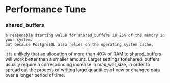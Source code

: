 # Performance Tune

### shared_buffers
    a reasonable starting value for shared_buffers is 25% of the memory in your system.
    but because PostgreSQL also relies on the operating system cache, 
it is unlikely that an allocation of more than 40% of RAM to shared_buffers 
will work better than a smaller amount.
    Larger settings for shared_buffers usually require a corresponding increase in max_wal_size, 
in order to spread out the process of writing large quantities of new or changed data 
over a longer period of time.